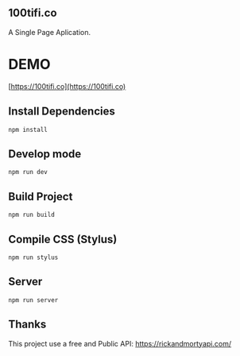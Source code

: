 ## 100tifi.co

A Single Page Aplication.

# DEMO
[https://100tifi.co](https://100tifi.co)

## Install Dependencies
```
npm install
```

## Develop mode
```
npm run dev
```

## Build Project
```
npm run build
```

## Compile CSS (Stylus)
```
npm run stylus
```

## Server 
```
npm run server
```

## Thanks
This project use a free and Public API: https://rickandmortyapi.com/
